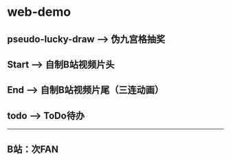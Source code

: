 # web-demo

## pseudo-lucky-draw  --> 伪九宫格抽奖
## Start              --> 自制B站视频片头
## End                --> 自制B站视频片尾（三连动画）
## todo               --> ToDo待办

--------
## B站：次FAN
